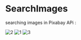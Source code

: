 # SearchImages
searching images in Pixabay APi :



![2](https://user-images.githubusercontent.com/19969767/177930458-d3938add-25d1-49b1-98da-925b55541816.jpg)
![1](https://user-images.githubusercontent.com/19969767/177930452-e9eb4087-5178-466c-9383-1c827addb6d0.jpg)
![3](https://user-images.githubusercontent.com/19969767/177930462-d7000c6d-3d35-447b-8e82-e5613ecb2178.jpg)
